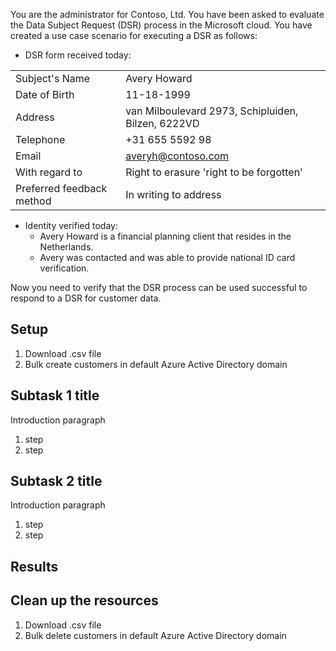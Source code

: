 You are the administrator for Contoso, Ltd. You have been asked to evaluate the Data Subject Request (DSR) process in the Microsoft cloud. You have created a use case scenario for executing a DSR as follows:

- DSR form received today:

|||
|---|---|
|Subject's Name|Avery Howard|
|Date of Birth|11-18-1999|
|Address|van Milboulevard 2973, Schipluiden, Bilzen, 6222VD|
|Telephone|+31 655 5592 98|
|Email|averyh@contoso.com|
|With regard to|Right to erasure 'right to be forgotten'|
|Preferred feedback method|In writing to address|

- Identity verified today:
	- Avery Howard is a financial planning client that resides in the Netherlands.
	- Avery was contacted and was able to provide national ID card verification.

Now you need to verify that the DSR process can be used successful to respond to a  DSR for customer data.

## Setup
<!-- If the setup takes more than a few minutes, consider creating a "Set up the exercise environment" unit after the Introduction unit. Provide high level guidance on what needs to exist before tasks can be completed. Likely you'll point the students to a script to run. You might also have additional setup steps to include. --> 

1. Download .csv file
2. Bulk create customers in default Azure Active Directory domain


<!-- The following steps need to be detailed enough for someone to perform the task themselves - supposing they meet the prereq knowledge -->
## Subtask 1 title
Introduction paragraph
1. step
2. step

## Subtask 2 title 
Introduction paragraph
1. step
2. step


## Results
<!-- Include text that describes what they've achieved, such as, "After completing this exercise, you will have ..."   -->

## Clean up the resources

<!-- IMPORTANT, advise learners to shutdown or delete any Azure services to avoid incurring further cost in their subscription.  -->

1. Download .csv file
1. Bulk delete customers in default Azure Active Directory domain



